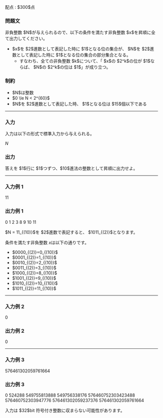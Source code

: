 
<div>

<span>

<span>

<p>
配点 : $300$点
</p>

<div>

<section>

### **問題文**

<p>
非負整数 $N$が与えられるので、以下の条件を満たす非負整数 $x$を昇順に全て出力してください。  
</p>

<ul>

<li>
$x$を $2$進数として表記した時に $1$となる位の集合が、 $N$を $2$進数として表記した時に $1$となる位の集合の部分集合となる。
<ul>

<li>
すなわち、全ての非負整数 $k$について、「 $x$の $2^k$の位が $1$ならば、 $N$の $2^k$の位は $1$」が成り立つ。
</li>

</ul>

</li>

</ul>

</section>

</div>

<div>

<section>

### **制約**

<ul>

<li>
$N$は整数
</li>

<li>
$0 \le N < 2^{60}$
</li>

<li>
$N$を $2$進数として表記した時、 $1$となる位は $15$個以下である
</li>

</ul>

</section>

</div>

---

<div>

<div>

<section>

### **入力**

<p>
入力は以下の形式で標準入力から与えられる。
</p>

<div>

$N$
</div>

</section>

</div>

<div>

<section>

### **出力**

<p>
答えを $1$行に $1$つずつ、$10$進法の整数として昇順に出力せよ。
</p>

</section>

</div>

</div>

---

<div>

<section>

### **入力例 1**

<div>

11

</div>

</section>

</div>

<div>

<section>

### **出力例 1**

<div>

0
1
2
3
8
9
10
11

</div>

<p>
$N = 11_{(10)}$を $2$進数で表記すると、 $1011_{(2)}$となります。

条件を満たす非負整数 $x$は以下の通りです。  
</p>

<ul>

<li>
$0000_{(2)}=0_{(10)}$
</li>

<li>
$0001_{(2)}=1_{(10)}$
</li>

<li>
$0010_{(2)}=2_{(10)}$
</li>

<li>
$0011_{(2)}=3_{(10)}$
</li>

<li>
$1000_{(2)}=8_{(10)}$
</li>

<li>
$1001_{(2)}=9_{(10)}$
</li>

<li>
$1010_{(2)}=10_{(10)}$
</li>

<li>
$1011_{(2)}=11_{(10)}$
</li>

</ul>

</section>

</div>

---

<div>

<section>

### **入力例 2**

<div>

0

</div>

</section>

</div>

<div>

<section>

### **出力例 2**

<div>

0

</div>

</section>

</div>

---

<div>

<section>

### **入力例 3**

<div>

576461302059761664

</div>

</section>

</div>

<div>

<section>

### **出力例 3**

<div>

0
524288
549755813888
549756338176
576460752303423488
576460752303947776
576461302059237376
576461302059761664

</div>

<p>
入力は $32$bit 符号付き整数に収まらない可能性があります。
</p>

</section>

</div>

</span>

</span>

</div>
